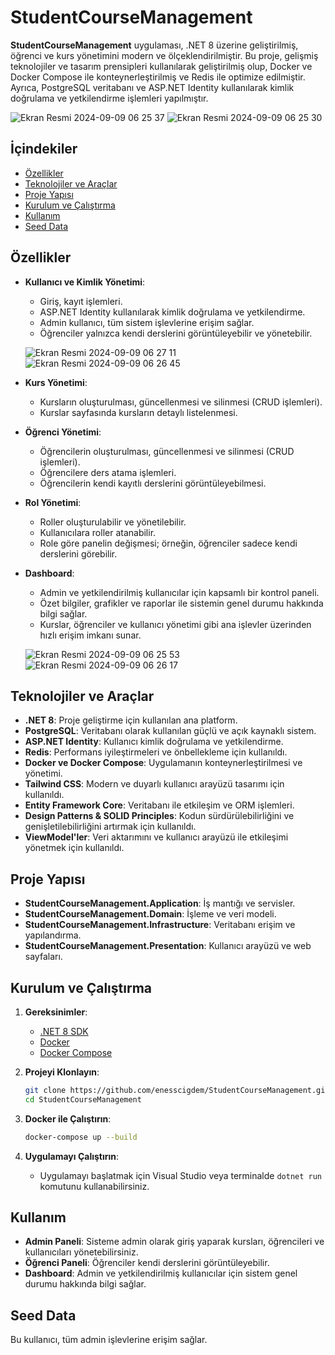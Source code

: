 # StudentCourseManagement

**StudentCourseManagement** uygulaması, .NET 8 üzerine geliştirilmiş, öğrenci ve kurs yönetimini modern ve ölçeklendirilmiştir. Bu proje, gelişmiş teknolojiler ve tasarım prensipleri kullanılarak geliştirilmiş olup, Docker ve Docker Compose ile konteynerleştirilmiş ve Redis ile optimize edilmiştir. Ayrıca, PostgreSQL veritabanı ve ASP.NET Identity kullanılarak kimlik doğrulama ve yetkilendirme işlemleri yapılmıştır.

![Ekran Resmi 2024-09-09 06 25 37](https://github.com/user-attachments/assets/305e72f5-c34d-46a1-beeb-fc217d4d082d)
![Ekran Resmi 2024-09-09 06 25 30](https://github.com/user-attachments/assets/2715966c-21f9-431c-956a-9efdcb1d65ac)

## İçindekiler

- [Özellikler](#özellikler)
- [Teknolojiler ve Araçlar](#teknolojiler-ve-araçlar)
- [Proje Yapısı](#proje-yapısı)
- [Kurulum ve Çalıştırma](#kurulum-ve-çalıştırma)
- [Kullanım](#kullanım)
- [Seed Data](#seed-data)

## Özellikler

- **Kullanıcı ve Kimlik Yönetimi**:
  - Giriş, kayıt işlemleri.
  - ASP.NET Identity kullanılarak kimlik doğrulama ve yetkilendirme.
  - Admin kullanıcı, tüm sistem işlevlerine erişim sağlar.
  - Öğrenciler yalnızca kendi derslerini görüntüleyebilir ve yönetebilir.
  
  ![Ekran Resmi 2024-09-09 06 27 11](https://github.com/user-attachments/assets/7aeaeb8d-9c07-4b49-9f26-078129bd3b0f)
  ![Ekran Resmi 2024-09-09 06 26 45](https://github.com/user-attachments/assets/c66d5576-abda-48d3-b83a-b52a5385578d)

- **Kurs Yönetimi**:
  - Kursların oluşturulması, güncellenmesi ve silinmesi (CRUD işlemleri).
  - Kurslar sayfasında kursların detaylı listelenmesi.

- **Öğrenci Yönetimi**:
  - Öğrencilerin oluşturulması, güncellenmesi ve silinmesi (CRUD işlemleri).
  - Öğrencilere ders atama işlemleri.
  - Öğrencilerin kendi kayıtlı derslerini görüntüleyebilmesi.

- **Rol Yönetimi**:
  - Roller oluşturulabilir ve yönetilebilir.
  - Kullanıcılara roller atanabilir.
  - Role göre panelin değişmesi; örneğin, öğrenciler sadece kendi derslerini görebilir.

- **Dashboard**:
  - Admin ve yetkilendirilmiş kullanıcılar için kapsamlı bir kontrol paneli.
  - Özet bilgiler, grafikler ve raporlar ile sistemin genel durumu hakkında bilgi sağlar.
  - Kurslar, öğrenciler ve kullanıcı yönetimi gibi ana işlevler üzerinden hızlı erişim imkanı sunar.

  ![Ekran Resmi 2024-09-09 06 25 53](https://github.com/user-attachments/assets/77f3c175-7b9a-4589-84be-e04b0801f1a3)
  ![Ekran Resmi 2024-09-09 06 26 17](https://github.com/user-attachments/assets/f75731a3-525e-480a-8435-24998f7d2f94)

## Teknolojiler ve Araçlar

- **.NET 8**: Proje geliştirme için kullanılan ana platform.
- **PostgreSQL**: Veritabanı olarak kullanılan güçlü ve açık kaynaklı sistem.
- **ASP.NET Identity**: Kullanıcı kimlik doğrulama ve yetkilendirme.
- **Redis**: Performans iyileştirmeleri ve önbellekleme için kullanıldı.
- **Docker ve Docker Compose**: Uygulamanın konteynerleştirilmesi ve yönetimi.
- **Tailwind CSS**: Modern ve duyarlı kullanıcı arayüzü tasarımı için kullanıldı.
- **Entity Framework Core**: Veritabanı ile etkileşim ve ORM işlemleri.
- **Design Patterns & SOLID Principles**: Kodun sürdürülebilirliğini ve genişletilebilirliğini artırmak için kullanıldı.
- **ViewModel'ler**: Veri aktarımını ve kullanıcı arayüzü ile etkileşimi yönetmek için kullanıldı.

## Proje Yapısı

- **StudentCourseManagement.Application**: İş mantığı ve servisler.
- **StudentCourseManagement.Domain**: İşleme ve veri modeli.
- **StudentCourseManagement.Infrastructure**: Veritabanı erişim ve yapılandırma.
- **StudentCourseManagement.Presentation**: Kullanıcı arayüzü ve web sayfaları.

## Kurulum ve Çalıştırma

1. **Gereksinimler**:
   - [.NET 8 SDK](https://dotnet.microsoft.com/download/dotnet/8.0)
   - [Docker](https://www.docker.com/products/docker-desktop)
   - [Docker Compose](https://docs.docker.com/compose/)

2. **Projeyi Klonlayın**:
   ```bash
   git clone https://github.com/enesscigdem/StudentCourseManagement.git
   cd StudentCourseManagement
   ```

3. **Docker ile Çalıştırın**:
   ```bash
   docker-compose up --build
   ```

4. **Uygulamayı Çalıştırın**:
   - Uygulamayı başlatmak için Visual Studio veya terminalde `dotnet run` komutunu kullanabilirsiniz.

## Kullanım

- **Admin Paneli**: Sisteme admin olarak giriş yaparak kursları, öğrencileri ve kullanıcıları yönetebilirsiniz.
- **Öğrenci Paneli**: Öğrenciler kendi derslerini görüntüleyebilir.
- **Dashboard**: Admin ve yetkilendirilmiş kullanıcılar için sistem genel durumu hakkında bilgi sağlar.

## Seed Data
Bu kullanıcı, tüm admin işlevlerine erişim sağlar.
